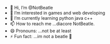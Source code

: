 - 👋 Hi, I’m @NotBeatle
- 👀 I’m interested in games and web developing
- 🌱 I’m currently learning python java c++
- 📫 How to reach me ...diacore NotBeatle.
- 😄 Pronouns: ...not be at least
- ⚡ Fun fact: ...im not a beatle 🤣

<!---
NotBeatle/NotBeatle is a ✨ special ✨ repository because its `README.md` (this file) appears on your GitHub profile.
You can click the Preview link to take a look at your changes.
--->

